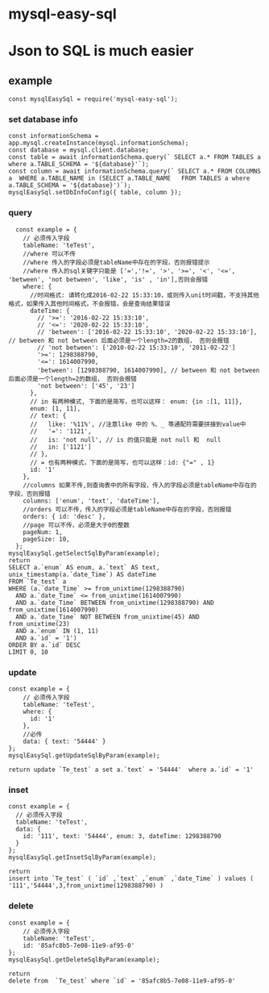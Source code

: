 <!--
 * @Description: 
 * @Author: zhongshuai
 * @Date: 2019-05-26 17:36:36
 * @LastEditors: zhongshuai
 * @LastEditTime: 2019-07-19 17:05:59
 -->
# mysql-easy-sql
# Json to SQL is much easier

## example
    const mysqlEasySql = require('mysql-easy-sql');

### set database info
    const informationSchema = app.mysql.createInstance(mysql.informationSchema);
    const database = mysql.client.database;
    const table = await informationSchema.query(` SELECT a.* FROM TABLES a where a.TABLE_SCHEMA = '${database}'`);
    const column = await informationSchema.query(` SELECT a.* FROM COLUMNS a  WHERE a.TABLE_NAME in (SELECT a.TABLE_NAME   FROM TABLES a where a.TABLE_SCHEMA = '${database}')`);
    mysqlEasySql.setDbInfoConfig({ table, column });

### query
      const example = {
        // 必须传入字段
        tableName: 'teTest',
        //where 可以不传
        //where 传入的字段必须是tableName中存在的字段，否则报错提示
        //where 传入的sql关键字只能是 ['=','!=', '>', '>=', '<', '<=', 'between', 'not between', 'like', 'is' , 'in'],否则会报错
        where: {
          //时间格式: 请转化成2016-02-22 15:33:10，或则传入unit时间戳，不支持其他格式，如果传入其他时间格式，不会报错，会是查询结果错误
          dateTime: {
            // '>=': '2016-02-22 15:33:10', 
            // '<=': '2020-02-22 15:33:10', 
            // 'between': ['2016-02-22 15:33:10', '2020-02-22 15:33:10'], // between 和 not between 后面必须是一个length=2的数组， 否则会报错
            // 'not between': ['2010-02-22 15:33:10', '2011-02-22'] 
            '>=': 1298388790, 
            '<=': 1614007990, 
            'between': [1298388790, 1614007990], // between 和 not between 后面必须是一个length=2的数组， 否则会报错
            'not between': ['45', '23'] 
          },
          // in 有两种模式, 下面的是简写，也可以这样： enum: {in :[1, 11]}, 
          enum: [1, 11],  
          // text: {
          //   like: '%11%', //注意like 中的 %、_ 等通配符需要拼接到value中
          //   '=': '1121', 
          //   is: 'not null', // is 的值只能是 not null 和  null
          //   in: ['1121'] 
          // },
          // = 也有两种模式，下面的是简写，也可以这样：id: {"=" , 1}
          id: '1'
        },
        //columns 如果不传,则查询表中的所有字段，传入的字段必须是tableName中存在的字段，否则报错
        columns: ['enum', 'text', 'dateTime'],
        //orders 可以不传，传入的字段必须是tableName中存在的字段，否则报错
        orders: { id: 'desc' },
        //page 可以不传，必须是大于0的整数      
        pageNum: 1,
        pageSize: 10,
      };
    mysqlEasySql.getSelectSqlByParam(example);
    return 
    SELECT a.`enum` AS enum, a.`text` AS text, unix_timestamp(a.`date_Time`) AS dateTime
    FROM `Te_test` a
    WHERE (a.`date_Time` >= from_unixtime(1298388790)
      AND a.`date_Time` <= from_unixtime(1614007990)
      AND a.`date_Time` BETWEEN from_unixtime(1298388790) AND from_unixtime(1614007990)
      AND a.`date_Time` NOT BETWEEN from_unixtime(45) AND from_unixtime(23)
      AND a.`enum` IN (1, 11)
      AND a.`id` = '1')
    ORDER BY a.`id` DESC
    LIMIT 0, 10

### update 
    const example = {
        // 必须传入字段
        tableName: 'teTest',
        where: {
          id: '1'
        },
        //必传
        data: { text: '54444' }
    };
    mysqlEasySql.getUpdateSqlByParam(example);

    return update `Te_test` a set a.`text` = '54444'  where a.`id` = '1' 

### inset   
    const example = {
      // 必须传入字段
      tableName: 'teTest',
      data: { 
        id: '111', text: '54444', enum: 3, dateTime: 1298388790 
      }
    };
    mysqlEasySql.getInsetSqlByParam(example);

    return 
    insert into `Te_test` ( `id` ,`text` ,`enum` ,`date_Time` ) values ( '111','54444',3,from_unixtime(1298388790) )

### delete
    const example = {
        // 必须传入字段
        tableName: 'teTest',
        id: '85afc8b5-7e08-11e9-af95-0'
    };
    mysqlEasySql.getDeleteSqlByParam(example);

    return 
    delete from  `Te_test` where `id` = '85afc8b5-7e08-11e9-af95-0'




